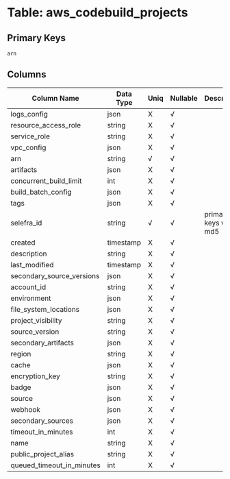 # Table: aws_codebuild_projects

## Primary Keys 

```
arn
```


## Columns 

|  Column Name   |  Data Type  | Uniq | Nullable | Description | 
|  ----  | ----  | ----  | ----  | ---- | 
| logs_config | json | X | √ |  | 
| resource_access_role | string | X | √ |  | 
| service_role | string | X | √ |  | 
| vpc_config | json | X | √ |  | 
| arn | string | √ | √ |  | 
| artifacts | json | X | √ |  | 
| concurrent_build_limit | int | X | √ |  | 
| build_batch_config | json | X | √ |  | 
| tags | json | X | √ |  | 
| selefra_id | string | √ | √ | primary keys value md5 | 
| created | timestamp | X | √ |  | 
| description | string | X | √ |  | 
| last_modified | timestamp | X | √ |  | 
| secondary_source_versions | json | X | √ |  | 
| account_id | string | X | √ |  | 
| environment | json | X | √ |  | 
| file_system_locations | json | X | √ |  | 
| project_visibility | string | X | √ |  | 
| source_version | string | X | √ |  | 
| secondary_artifacts | json | X | √ |  | 
| region | string | X | √ |  | 
| cache | json | X | √ |  | 
| encryption_key | string | X | √ |  | 
| badge | json | X | √ |  | 
| source | json | X | √ |  | 
| webhook | json | X | √ |  | 
| secondary_sources | json | X | √ |  | 
| timeout_in_minutes | int | X | √ |  | 
| name | string | X | √ |  | 
| public_project_alias | string | X | √ |  | 
| queued_timeout_in_minutes | int | X | √ |  | 


